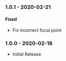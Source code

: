 ### 1.0.1 - 2020-02-21
#### Fixed
- Fix incorrect focal point

### 1.0.0 - 2020-02-18
- Initial Release
